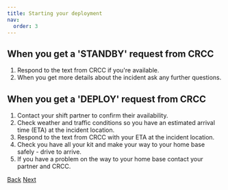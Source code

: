 ```yaml
---
title: Starting your deployment
nav:
  order: 3
---
```


## When you get a 'STANDBY' request from CRCC

1. Respond to the text from CRCC if you're available.
2. When you get more details about the incident ask any further questions.

## When you get a 'DEPLOY' request from CRCC

1. Contact your shift partner to confirm their availability.
2. Check weather and traffic conditions so you have an estimated arrival time (ETA) at the incident location.
3. Respond to the text from CRCC with your ETA at the incident location.
4. Check you have all your kit and make your way to your home base safely - drive to arrive.
5. If you have a problem on the way to your home base contact your partner and CRCC.

[Back](/before-your-shift-starts)
[Next](/at-your-home-base-preparing-to-deploy)
